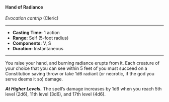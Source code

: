#### Hand of Radiance
*Evocation cantrip* (Cleric)
___
- **Casting Time:** 1 action
- **Range:** Self (5-foot radius)
- **Components:** V, S
- **Duration:** Instantaneous
---
You raise your hand, and burning radiance erupts from it. Each creature of your choice that you can see within 5 feet of you must succeed on a Constitution saving throw or take 1d6 radiant (or necrotic, if the god you serve deems it so) damage.

***At Higher Levels.*** The spell’s damage increases by 1d6 when you reach 5th level (2d6), 11th level (3d6), and 17th level (4d6).